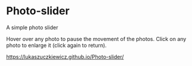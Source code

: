# Photo-slider
A simple photo slider 

Hover over any photo to pause the movement of the photos.
Click on any photo to enlarge it (click again to return).

https://lukaszuczkiewicz.github.io/Photo-slider/
